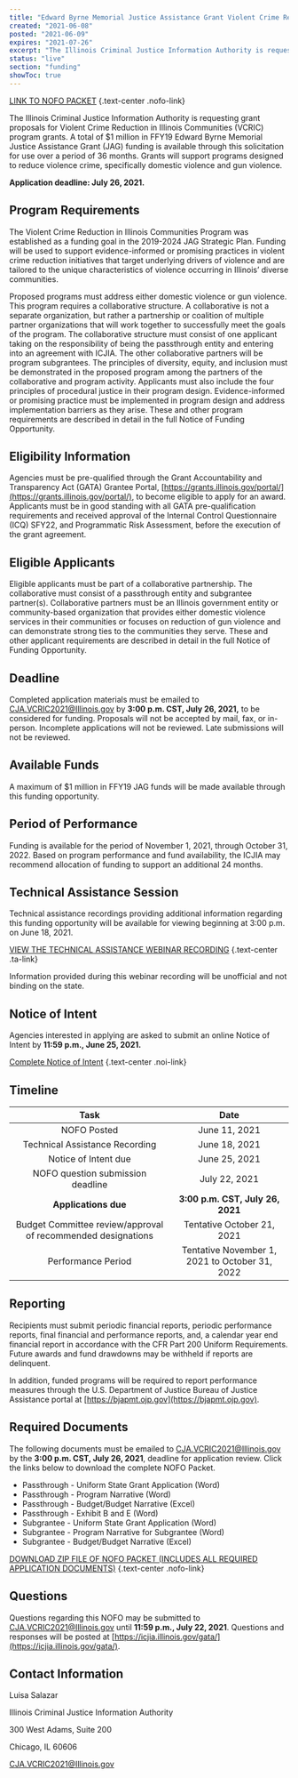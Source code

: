 ```yaml
---
title: "Edward Byrne Memorial Justice Assistance Grant Violent Crime Reduction in Illinois Communities Program"
created: "2021-06-08"
posted: "2021-06-09"
expires: "2021-07-26"
excerpt: "The Illinois Criminal Justice Information Authority is requesting grant proposals for Violent Crime Reduction in Illinois Communities (VCRIC) program grants. A total of $1 million in FFY19 Edward Byrne Memorial Justice Assistance Grant (JAG) funding is available through this solicitation for use over a period of 36 months."
status: "live"
section: "funding"
showToc: true
---
```


<!-- # Notice of Funding Opportunity: Edward Byrne Memorial Justice Assistance Grant Violent Crime Reduction in Illinois Communities Program -->

[LINK TO NOFO PACKET](VCRIC2021NOFOPacket.zip) {.text-center .nofo-link}

The Illinois Criminal Justice Information Authority is requesting grant proposals for Violent Crime Reduction in Illinois Communities (VCRIC) program grants. A total of \$1 million in FFY19 Edward Byrne Memorial Justice Assistance Grant (JAG) funding is available through this solicitation for use over a period of 36 months. Grants will support programs designed to reduce violence crime, specifically domestic violence and gun violence.

**Application deadline: July 26, 2021.**

## Program Requirements

The Violent Crime Reduction in Illinois Communities Program was established as a funding goal in the 2019-2024 JAG Strategic Plan. Funding will be used to support evidence-informed or promising practices in violent crime reduction initiatives that target underlying drivers of violence and are tailored to the unique characteristics of violence occurring in Illinois’ diverse communities.

Proposed programs must address either domestic violence or gun violence. This program requires a collaborative structure. A collaborative is not a separate organization, but rather a partnership or coalition of multiple partner organizations that will work together to successfully meet the goals of the program. The collaborative structure must consist of one applicant taking on the responsibility of being the passthrough entity and entering into an agreement with ICJIA. The other collaborative partners will be program subgrantees. The principles of diversity, equity, and inclusion must be demonstrated in the proposed program among the partners of the collaborative and program activity. Applicants must also include the four principles of procedural justice in their program design. Evidence-informed or promising practice must be implemented in program design and address implementation barriers as they arise. These and other program requirements are described in detail in the full Notice of Funding Opportunity.

## Eligibility Information

Agencies must be pre-qualified through the Grant Accountability and Transparency Act (GATA) Grantee Portal, [https://grants.illinois.gov/portal/](https://grants.illinois.gov/portal/), to become eligible to apply for an award. Applicants must be in good standing with all GATA pre-qualification requirements and received approval of the Internal Control Questionnaire (ICQ) SFY22, and Programmatic Risk Assessment, before the execution of the grant agreement.

## Eligible Applicants

Eligible applicants must be part of a collaborative partnership. The collaborative must consist of a passthrough entity and subgrantee partner(s). Collaborative partners must be an Illinois government entity or community-based organization that provides either domestic violence services in their communities or focuses on reduction of gun violence and can demonstrate strong ties to the communities they serve. These and other applicant requirements are described in detail in the full Notice of Funding Opportunity.

## Deadline

Completed application materials must be emailed to [CJA.VCRIC2021@Illinois.gov](mailto:CJA.VCRIC2021@Illinois.gov) by **3:00 p.m. CST, July 26, 2021,** to be considered for funding. Proposals will not be accepted by mail, fax, or in-person. Incomplete applications will not be reviewed. Late submissions will not be reviewed.

## Available Funds

A maximum of \$1 million in FFY19 JAG funds will be made available through this funding opportunity.

## Period of Performance

Funding is available for the period of November 1, 2021, through October 31, 2022. Based on program performance and fund availability, the ICJIA may recommend allocation of funding to support an additional 24 months.

## Technical Assistance Session

Technical assistance recordings providing additional information regarding this funding opportunity will be available for viewing beginning at 3:00 p.m. on June 18, 2021.

[VIEW THE TECHNICAL ASSISTANCE WEBINAR RECORDING](https://www.youtube.com/c/IllinoisCriminalJusticeInformationAuthority/featured) {.text-center .ta-link}

Information provided during this webinar recording will be unofficial and not binding on the state.

## Notice of Intent

Agencies interested in applying are asked to submit an online Notice of Intent by **11:59 p.m., June 25, 2021.**

[Complete Notice of Intent](https://icjia.az1.qualtrics.com/jfe/form/SV_a41QcRZ8wIduKJ8) {.text-center .noi-link}

## Timeline

|                           **Task**                           |                    **Date**                    |
| :----------------------------------------------------------: | :--------------------------------------------: |
|                         NOFO Posted                          |                 June 11, 2021                  |
|                Technical Assistance Recording                |                 June 18, 2021                  |
|                     Notice of Intent due                     |                 June 25, 2021                  |
|              NOFO question submission deadline               |                 July 22, 2021                  |
|                     **Applications due**                     |        **3:00 p.m. CST, July 26, 2021**        |
| Budget Committee review/approval of recommended designations |           Tentative October 21, 2021           |
|                      Performance Period                      | Tentative November 1, 2021 to October 31, 2022 |

## Reporting

Recipients must submit periodic financial reports, periodic performance reports, final financial and performance reports, and, a calendar year end financial report in accordance with the CFR Part 200 Uniform Requirements. Future awards and fund drawdowns may be withheld if reports are delinquent.

In addition, funded programs will be required to report performance measures through the U.S. Department of Justice Bureau of Justice Assistance portal at [https://bjapmt.ojp.gov](https://bjapmt.ojp.gov).

## Required Documents

The following documents must be emailed to [CJA.VCRIC2021@Illinois.gov](mailto:CJA.VCRIC2021@Illinois.gov) by the **3:00 p.m. CST, July 26, 2021**, deadline for application review. Click the links below to download the complete NOFO Packet.

- Passthrough - Uniform State Grant Application (Word)
- Passthrough - Program Narrative (Word)
- Passthrough - Budget/Budget Narrative (Excel)
- Passthrough - Exhibit B and E (Word)
- Subgrantee - Uniform State Grant Application (Word)
- Subgrantee - Program Narrative for Subgrantee (Word)
- Subgrantee - Budget/Budget Narrative (Excel)

[DOWNLOAD ZIP FILE OF NOFO PACKET (INCLUDES ALL REQUIRED APPLICATION DOCUMENTS)](VCRIC2021NOFOPacket.zip) {.text-center .nofo-link}

## Questions

Questions regarding this NOFO may be submitted to [CJA.VCRIC2021@Illinois.gov](mailto:CJA.VCRIC2021@Illinois.gov) until **11:59 p.m., July 22, 2021**. Questions and responses will be posted at [https://icjia.illinois.gov/gata/](https://icjia.illinois.gov/gata/).

## Contact Information

Luisa Salazar

Illinois Criminal Justice Information Authority

300 West Adams, Suite 200

Chicago, IL 60606

[CJA.VCRIC2021@Illinois.gov](mailto:CJA.VCRIC2021@Illinois.gov)
